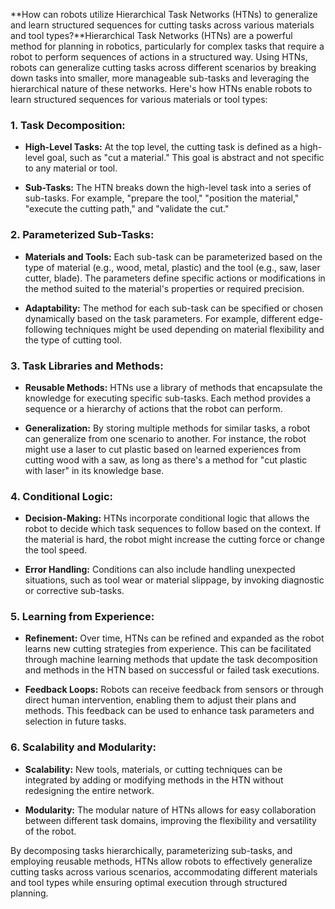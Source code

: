 **How can robots utilize Hierarchical Task Networks (HTNs) to generalize and learn structured sequences for cutting tasks across various materials and tool types?**Hierarchical Task Networks (HTNs) are a powerful method for planning in robotics, particularly for complex tasks that require a robot to perform sequences of actions in a structured way. Using HTNs, robots can generalize cutting tasks across different scenarios by breaking down tasks into smaller, more manageable sub-tasks and leveraging the hierarchical nature of these networks. Here's how HTNs enable robots to learn structured sequences for various materials or tool types:

### 1. **Task Decomposition:**

- **High-Level Tasks:** At the top level, the cutting task is defined as a high-level goal, such as "cut a material." This goal is abstract and not specific to any material or tool.
  
- **Sub-Tasks:** The HTN breaks down the high-level task into a series of sub-tasks. For example, "prepare the tool," "position the material," "execute the cutting path," and "validate the cut." 

### 2. **Parameterized Sub-Tasks:**

- **Materials and Tools:** Each sub-task can be parameterized based on the type of material (e.g., wood, metal, plastic) and the tool (e.g., saw, laser cutter, blade). The parameters define specific actions or modifications in the method suited to the material's properties or required precision.

- **Adaptability:** The method for each sub-task can be specified or chosen dynamically based on the task parameters. For example, different edge-following techniques might be used depending on material flexibility and the type of cutting tool.

### 3. **Task Libraries and Methods:**

- **Reusable Methods:** HTNs use a library of methods that encapsulate the knowledge for executing specific sub-tasks. Each method provides a sequence or a hierarchy of actions that the robot can perform.

- **Generalization:** By storing multiple methods for similar tasks, a robot can generalize from one scenario to another. For instance, the robot might use a laser to cut plastic based on learned experiences from cutting wood with a saw, as long as there's a method for "cut plastic with laser" in its knowledge base.

### 4. **Conditional Logic:**

- **Decision-Making:** HTNs incorporate conditional logic that allows the robot to decide which task sequences to follow based on the context. If the material is hard, the robot might increase the cutting force or change the tool speed.

- **Error Handling:** Conditions can also include handling unexpected situations, such as tool wear or material slippage, by invoking diagnostic or corrective sub-tasks.

### 5. **Learning from Experience:**

- **Refinement:** Over time, HTNs can be refined and expanded as the robot learns new cutting strategies from experience. This can be facilitated through machine learning methods that update the task decomposition and methods in the HTN based on successful or failed task executions.

- **Feedback Loops:** Robots can receive feedback from sensors or through direct human intervention, enabling them to adjust their plans and methods. This feedback can be used to enhance task parameters and selection in future tasks.

### 6. **Scalability and Modularity:**

- **Scalability:** New tools, materials, or cutting techniques can be integrated by adding or modifying methods in the HTN without redesigning the entire network.

- **Modularity:** The modular nature of HTNs allows for easy collaboration between different task domains, improving the flexibility and versatility of the robot.

By decomposing tasks hierarchically, parameterizing sub-tasks, and employing reusable methods, HTNs allow robots to effectively generalize cutting tasks across various scenarios, accommodating different materials and tool types while ensuring optimal execution through structured planning.